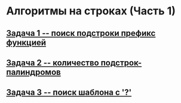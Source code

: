 # Алгоритмы на строках (Часть 1)

## [Задача 1 -- поиск подстроки префикс функцией](Task1/)

## [Задача 2 -- количество подстрок-палиндромов](Task2/)

## [Задача 3 -- поиск шаблона с '?'](Task3/)
